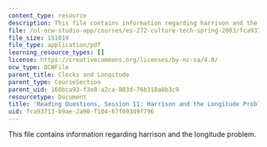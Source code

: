 ```yaml
---
content_type: resource
description: This file contains information regarding harrison and the longitude problem.
file: /ol-ocw-studio-app/courses/es-272-culture-tech-spring-2003/fca93713b9ae2a90f10467f093d9f796_MITES_272S03_q11.pdf
file_size: 151019
file_type: application/pdf
learning_resource_types: []
license: https://creativecommons.org/licenses/by-nc-sa/4.0/
ocw_type: OCWFile
parent_title: Clocks and Longitude
parent_type: CourseSection
parent_uid: 160bca93-f3e8-a2ca-883d-76b118a8b3c9
resourcetype: Document
title: 'Reading Questions, Session 11: Harrison and the Longitude Problem'
uid: fca93713-b9ae-2a90-f104-67f093d9f796
---
```

This file contains information regarding harrison and the longitude problem.